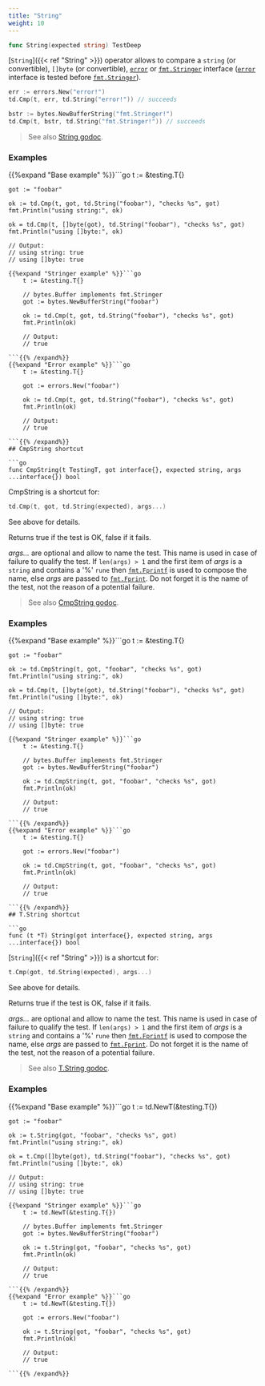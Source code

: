 ```yaml
---
title: "String"
weight: 10
---
```


```go
func String(expected string) TestDeep
```

[`String`]({{< ref "String" >}}) operator allows to compare a `string` (or convertible), `[]byte`
(or convertible), [`error`](https://pkg.go.dev/builtin/#error) or [`fmt.Stringer`](https://pkg.go.dev/fmt/#Stringer) interface ([`error`](https://pkg.go.dev/builtin/#error) interface
is tested before [`fmt.Stringer`](https://pkg.go.dev/fmt/#Stringer)).

```go
err := errors.New("error!")
td.Cmp(t, err, td.String("error!")) // succeeds

bstr := bytes.NewBufferString("fmt.Stringer!")
td.Cmp(t, bstr, td.String("fmt.Stringer!")) // succeeds
```


> See also [<i class='fas fa-book'></i> String godoc](https://pkg.go.dev/github.com/maxatome/go-testdeep/td#String).

### Examples

{{%expand "Base example" %}}```go
	t := &testing.T{}

	got := "foobar"

	ok := td.Cmp(t, got, td.String("foobar"), "checks %s", got)
	fmt.Println("using string:", ok)

	ok = td.Cmp(t, []byte(got), td.String("foobar"), "checks %s", got)
	fmt.Println("using []byte:", ok)

	// Output:
	// using string: true
	// using []byte: true

```{{% /expand%}}
{{%expand "Stringer example" %}}```go
	t := &testing.T{}

	// bytes.Buffer implements fmt.Stringer
	got := bytes.NewBufferString("foobar")

	ok := td.Cmp(t, got, td.String("foobar"), "checks %s", got)
	fmt.Println(ok)

	// Output:
	// true

```{{% /expand%}}
{{%expand "Error example" %}}```go
	t := &testing.T{}

	got := errors.New("foobar")

	ok := td.Cmp(t, got, td.String("foobar"), "checks %s", got)
	fmt.Println(ok)

	// Output:
	// true

```{{% /expand%}}
## CmpString shortcut

```go
func CmpString(t TestingT, got interface{}, expected string, args ...interface{}) bool
```

CmpString is a shortcut for:

```go
td.Cmp(t, got, td.String(expected), args...)
```

See above for details.

Returns true if the test is OK, false if it fails.

*args...* are optional and allow to name the test. This name is
used in case of failure to qualify the test. If `len(args) > 1` and
the first item of *args* is a `string` and contains a '%' `rune` then
[`fmt.Fprintf`](https://pkg.go.dev/fmt/#Fprintf) is used to compose the name, else *args* are passed to
[`fmt.Fprint`](https://pkg.go.dev/fmt/#Fprint). Do not forget it is the name of the test, not the
reason of a potential failure.


> See also [<i class='fas fa-book'></i> CmpString godoc](https://pkg.go.dev/github.com/maxatome/go-testdeep/td#CmpString).

### Examples

{{%expand "Base example" %}}```go
	t := &testing.T{}

	got := "foobar"

	ok := td.CmpString(t, got, "foobar", "checks %s", got)
	fmt.Println("using string:", ok)

	ok = td.Cmp(t, []byte(got), td.String("foobar"), "checks %s", got)
	fmt.Println("using []byte:", ok)

	// Output:
	// using string: true
	// using []byte: true

```{{% /expand%}}
{{%expand "Stringer example" %}}```go
	t := &testing.T{}

	// bytes.Buffer implements fmt.Stringer
	got := bytes.NewBufferString("foobar")

	ok := td.CmpString(t, got, "foobar", "checks %s", got)
	fmt.Println(ok)

	// Output:
	// true

```{{% /expand%}}
{{%expand "Error example" %}}```go
	t := &testing.T{}

	got := errors.New("foobar")

	ok := td.CmpString(t, got, "foobar", "checks %s", got)
	fmt.Println(ok)

	// Output:
	// true

```{{% /expand%}}
## T.String shortcut

```go
func (t *T) String(got interface{}, expected string, args ...interface{}) bool
```

[`String`]({{< ref "String" >}}) is a shortcut for:

```go
t.Cmp(got, td.String(expected), args...)
```

See above for details.

Returns true if the test is OK, false if it fails.

*args...* are optional and allow to name the test. This name is
used in case of failure to qualify the test. If `len(args) > 1` and
the first item of *args* is a `string` and contains a '%' `rune` then
[`fmt.Fprintf`](https://pkg.go.dev/fmt/#Fprintf) is used to compose the name, else *args* are passed to
[`fmt.Fprint`](https://pkg.go.dev/fmt/#Fprint). Do not forget it is the name of the test, not the
reason of a potential failure.


> See also [<i class='fas fa-book'></i> T.String godoc](https://pkg.go.dev/github.com/maxatome/go-testdeep/td#T.String).

### Examples

{{%expand "Base example" %}}```go
	t := td.NewT(&testing.T{})

	got := "foobar"

	ok := t.String(got, "foobar", "checks %s", got)
	fmt.Println("using string:", ok)

	ok = t.Cmp([]byte(got), td.String("foobar"), "checks %s", got)
	fmt.Println("using []byte:", ok)

	// Output:
	// using string: true
	// using []byte: true

```{{% /expand%}}
{{%expand "Stringer example" %}}```go
	t := td.NewT(&testing.T{})

	// bytes.Buffer implements fmt.Stringer
	got := bytes.NewBufferString("foobar")

	ok := t.String(got, "foobar", "checks %s", got)
	fmt.Println(ok)

	// Output:
	// true

```{{% /expand%}}
{{%expand "Error example" %}}```go
	t := td.NewT(&testing.T{})

	got := errors.New("foobar")

	ok := t.String(got, "foobar", "checks %s", got)
	fmt.Println(ok)

	// Output:
	// true

```{{% /expand%}}
